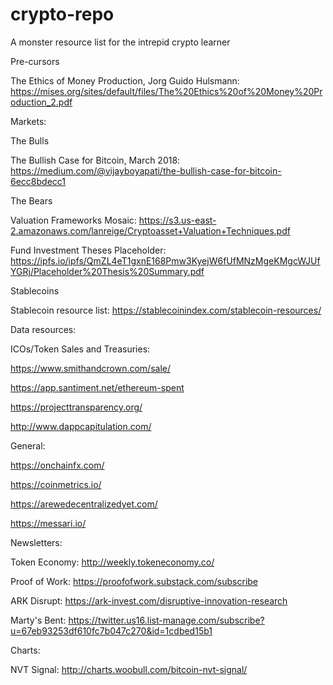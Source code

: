 # crypto-repo
A monster resource list for the intrepid crypto learner

Pre-cursors

The Ethics of Money Production,  Jorg Guido Hulsmann: https://mises.org/sites/default/files/The%20Ethics%20of%20Money%20Production_2.pdf

Markets:

The Bulls

The Bullish Case for Bitcoin, March 2018: https://medium.com/@vijayboyapati/the-bullish-case-for-bitcoin-6ecc8bdecc1



The Bears




Valuation Frameworks
Mosaic: https://s3.us-east-2.amazonaws.com/lanreige/Cryptoasset+Valuation+Techniques.pdf


Fund Investment Theses
Placeholder: https://ipfs.io/ipfs/QmZL4eT1gxnE168Pmw3KyejW6fUfMNzMgeKMgcWJUfYGRj/Placeholder%20Thesis%20Summary.pdf


Stablecoins

Stablecoin resource list: https://stablecoinindex.com/stablecoin-resources/


Data resources:

ICOs/Token Sales and Treasuries:

https://www.smithandcrown.com/sale/

https://app.santiment.net/ethereum-spent

https://projecttransparency.org/

http://www.dappcapitulation.com/

General:

https://onchainfx.com/

https://coinmetrics.io/

https://arewedecentralizedyet.com/

https://messari.io/

Newsletters:

Token Economy: http://weekly.tokeneconomy.co/

Proof of Work: https://proofofwork.substack.com/subscribe

ARK Disrupt: https://ark-invest.com/disruptive-innovation-research

Marty's Bent: https://twitter.us16.list-manage.com/subscribe?u=67eb93253df610fc7b047c270&id=1cdbed15b1

Charts:

NVT Signal: http://charts.woobull.com/bitcoin-nvt-signal/
